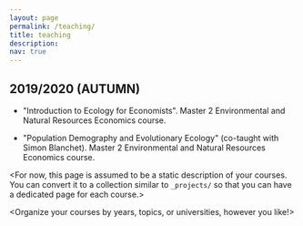 ```yaml
---
layout: page
permalink: /teaching/
title: teaching
description:
nav: true
---
```


## 2019/2020 (AUTUMN)

- "Introduction to Ecology for Economists". Master 2 Environmental and Natural Resources Economics course.

- "Population Demography and Evolutionary Ecology" (co-taught with Simon Blanchet). Master 2 Environmental and Natural Resources Economics course.

<For now, this page is assumed to be a static description of your courses. You can convert it to a collection similar to `_projects/` so that you can have a dedicated page for each course.>

<Organize your courses by years, topics, or universities, however you like!>
